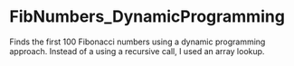 # FibNumbers_DynamicProgramming
Finds the first 100 Fibonacci numbers using a dynamic programming approach. Instead of a using a recursive call, I used an array lookup.
